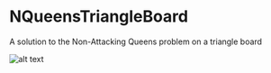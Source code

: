 # NQueensTriangleBoard
A solution to the Non-Attacking Queens problem on a triangle board

![alt text](https://lh3.googleusercontent.com/proxy/Hi1lRO1_HQndoEr3bLPgFD0i-gxtaUfISmwXJU1NdcyVIVf2ela70r7N22KQg2L-vXRZrU9XO3c)

